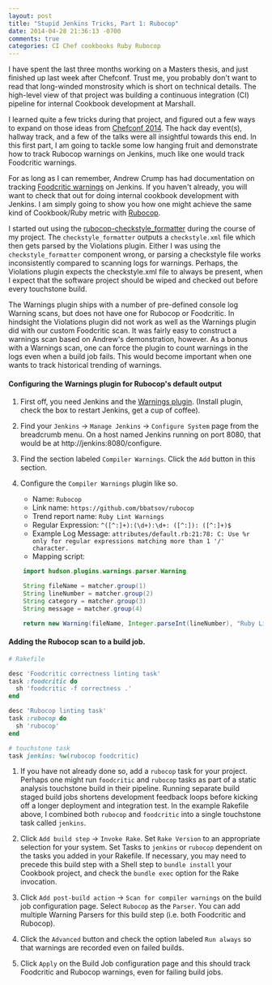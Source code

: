 ```yaml
---
layout: post
title: "Stupid Jenkins Tricks, Part 1: Rubocop"
date: 2014-04-28 21:36:13 -0700
comments: true
categories: CI Chef cookbooks Ruby Rubocop 
---
```


I have spent the last three months working on a Masters thesis, and just finished up last week after Chefconf.  Trust me, you probably don't want to read that long-winded monstrosity which is short on technical details.  The high-level view of that project was building a continuous integration (CI) pipeline for internal Cookbook development at Marshall.

I learned quite a few tricks during that project, and figured out a few ways to expand on those ideas from [Chefconf 2014](http://chefconf.opscode.com/chefconf).  The hack day event(s), hallway track, and a few of the talks were all insightful towards this end.  In this first part, I am going to tackle some low hanging fruit and demonstrate how to track Rubocop warnings on Jenkins, much like one would track Foodcritic warnings.

<!-- more -->

For as long as I can remember, Andrew Crump has had documentation on tracking [Foodcritic warnings](https://acrmp.github.io/foodcritic/#ci) on Jenkins.  If you haven't already, you will want to check that out for doing internal cookbook development with Jenkins.  I am simply going to show you how one might achieve the same kind of Cookbook/Ruby metric with [Rubocop](https://github.com/bbatsov/rubocop).

I started out using the [rubocop-checkstyle_formatter](https://github.com/eitoball/rubocop-checkstyle_formatter) during the course of my project.  The `checkstyle_formatter` outputs a `checkstyle.xml` file which then gets parsed by the Violations plugin.  Either I was using the `checkstyle_formatter` component wrong, or parsing a checkstyle file works inconsistently compared to scanning logs for warnings.  Perhaps, the Violations plugin expects the checkstyle.xml file to always be present, when I expect that the software project should be wiped and checked out before every touchstone build.

The Warnings plugin ships with a number of pre-defined console log Warning scans, but does not have one for Rubocop or Foodcritic.  In hindsight the Violations plugin did not work as well as the Warnings plugin did with our custom Foodcritic scan.  It was fairly easy to construct a warnings scan based on Andrew's demonstration, however.  As a bonus with a Warnings scan, one can force the plugin to count warnings in the logs even when a build job fails.  This would become important when one wants to track historical trending of warnings.

#### Configuring the Warnings plugin for Rubocop's default output

1. First off, you need Jenkins and the [Warnings plugin](https://wiki.jenkins-ci.org/display/JENKINS/Warnings+Plugin).  (Install plugin, check the box to restart Jenkins, get a cup of coffee).

2. Find your `Jenkins` -> `Manage Jenkins` -> `Configure System` page from the breadcrumb menu.  On a host named Jenkins running on port 8080, that would be at http://jenkins:8080/configure.

3. Find the section labeled `Compiler Warnings`.  Click the `Add` button in this section.

4. Configure the `Compiler Warnings` plugin like so.

    * Name: `Rubocop`
    * Link name: `https://github.com/bbatsov/rubocop`
    * Trend report name: `Ruby Lint Warnings`
    * Regular Expression: `^([^:]+):(\d+):\d+: ([^:]): ([^:]+)$`
    * Example Log Message: `attributes/default.rb:21:78: C: Use %r only for regular expressions matching more than 1 '/' character.`
    * Mapping script:

```java
    import hudson.plugins.warnings.parser.Warning

    String fileName = matcher.group(1)
    String lineNumber = matcher.group(2)
    String category = matcher.group(3)
    String message = matcher.group(4)

    return new Warning(fileName, Integer.parseInt(lineNumber), "Ruby Lint Warnings", category, message);
```

#### Adding the Rubocop scan to a build job.

```ruby
# Rakefile

desc 'Foodcritic correctness linting task'
task :foodcritic do
  sh 'foodcritic -f correctness .'
end

desc 'Rubocop linting task'
task :rubocop do
  sh 'rubocop'
end

# touchstone task
task jenkins: %w(rubocop foodcritic)
```

1. If you have not already done so, add a `rubocop` task for your project.  Perhaps one might run `foodcritic` and `rubocop` tasks as part of a static analysis touchstone build in their pipeline.  Running separate build staged build jobs shortens development feedback loops before kicking off a longer deployment and integration test.  In the example Rakefile above, I combined both `rubocop` and `foodcritic` into a single touchstone task called `jenkins`.

2. Click `Add build step` -> `Invoke Rake`.  Set `Rake Version` to an appropriate selection for your system.  Set Tasks to `jenkins` or `rubocop` dependent on the tasks you added in your Rakefile.  If necessary, you may need to precede this build step with a Shell step to `bundle install` your Cookbook project, and check the `bundle exec` option for the Rake invocation.

3. Click `Add post-build action` -> `Scan for compiler warnings` on the build job configuration page.  Select `Rubocop` as the `Parser`.  You can add multiple Warning Parsers for this build step (i.e. both Foodcritic and Rubocop).

4. Click the `Advanced` button and check the option labeled `Run always` so that warnings are recorded even on failed builds.

5. Click `Apply` on the Build Job configuration page and this should track Foodcritic and Rubocop warnings, even for failing build jobs.
